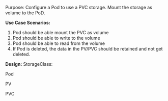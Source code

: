 Purpose: Configure a Pod to use a PVC storage. Mount the storage as volume to the PoD. 

**Use Case Scenarios:**
1. Pod should be able mount the PVC as volume
2. Pod should be able to write to the volume
3. Pod should be able to read from the volume
4. If Pod is deleted, the data in the PV/PVC should be retained and not get deleted. 


**Design:**
StorageClass:

Pod

PV

PVC


